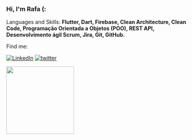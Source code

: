 ### Hi, I'm Rafa (:
 
<p align="left">
  Languages and Skills: <strong>Flutter, Dart, Firebase, Clean Architecture, Clean Code, Programação Orientada a Objetos (POO), REST API, Desenvolvimento ágil Scrum, Jira, Git, GitHub.  </strong>
</p>


<p align="left">
 Find me:
</p>


[![LinkedIn](https://img.shields.io/badge/LinkedIn-0077B5?style=for-the-badge&logo=linkedin&logoColor=white)](https://www.linkedin.com/in/rafgls/)
[![twitter](https://img.shields.io/badge/twitter-1DA1F2?style=for-the-badge&logo=twitter&logoColor=white)](https://twitter.com/rafs_gl)

<div>
  <a href="https://github.com/rafgl"> <img height="180em" src="https://github-readme-stats.vercel.app/api?username=rafgl&show_icons=true&theme=tokyonight&include_all_commits=true&count_private=true"/>
